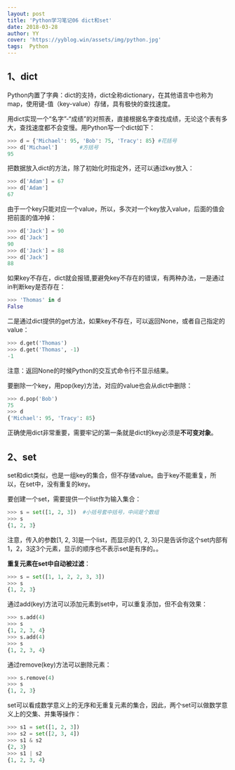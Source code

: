 ```yaml
---
layout: post
title: 'Python学习笔记06 dict和set'
date: 2018-03-28
author: YY
cover: 'https://yyblog.win/assets/img/python.jpg'
tags:  Python
---
```

## 1、dict ##
Python内置了字典：dict的支持，dict全称dictionary，在其他语言中也称为map，使用键-值（key-value）存储，具有极快的查找速度。

用dict实现一个“名字”-“成绩”的对照表，直接根据名字查找成绩，无论这个表有多大，查找速度都不会变慢。用Python写一个dict如下：
```python
>>> d = {'Michael': 95, 'Bob': 75, 'Tracy': 85} #花括号
>>> d['Michael']       #方括号
95
```
把数据放入dict的方法，除了初始化时指定外，还可以通过key放入：
```python
>>> d['Adam'] = 67
>>> d['Adam']
67
```
由于一个key只能对应一个value，所以，多次对一个key放入value，后面的值会把前面的值冲掉：
```python
>>> d['Jack'] = 90
>>> d['Jack']
90
>>> d['Jack'] = 88
>>> d['Jack']
88
```
如果key不存在，dict就会报错,要避免key不存在的错误，有两种办法，一是通过in判断key是否存在：
```python
>>> 'Thomas' in d
False
```
二是通过dict提供的get方法，如果key不存在，可以返回None，或者自己指定的value：
```python
>>> d.get('Thomas')
>>> d.get('Thomas', -1)
-1
```
注意：返回None的时候Python的交互式命令行不显示结果。

要删除一个key，用pop(key)方法，对应的value也会从dict中删除：
```python
>>> d.pop('Bob')
75
>>> d
{'Michael': 95, 'Tracy': 85}
```
正确使用dict非常重要，需要牢记的第一条就是dict的key必须是**不可变对象**。

## 2、set ##
set和dict类似，也是一组key的集合，但不存储value。由于key不能重复，所以，在set中，没有重复的key。

要创建一个set，需要提供一个list作为输入集合：
```python
>>> s = set([1, 2, 3])  #小括号套中括号，中间是个数组
>>> s
{1, 2, 3}
```
注意，传入的参数[1, 2, 3]是一个list，而显示的{1, 2, 3}只是告诉你这个set内部有1，2，3这3个元素，显示的顺序也不表示set是有序的。。

**重复元素在set中自动被过滤**：
```python
>>> s = set([1, 1, 2, 2, 3, 3])
>>> s
{1, 2, 3}
```
通过add(key)方法可以添加元素到set中，可以重复添加，但不会有效果：
```python
>>> s.add(4)
>>> s
{1, 2, 3, 4}
>>> s.add(4)
>>> s
{1, 2, 3, 4}
```
通过remove(key)方法可以删除元素：
```python
>>> s.remove(4)
>>> s
{1, 2, 3}
```
set可以看成数学意义上的无序和无重复元素的集合，因此，两个set可以做数学意义上的交集、并集等操作：
```python
>>> s1 = set([1, 2, 3])
>>> s2 = set([2, 3, 4])
>>> s1 & s2
{2, 3}
>>> s1 | s2
{1, 2, 3, 4}
```